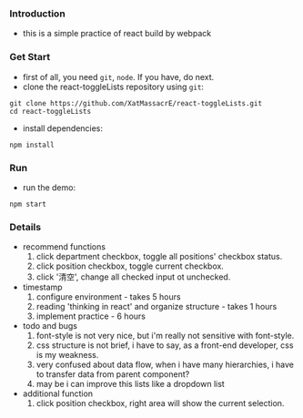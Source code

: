 ### Introduction
- this is a simple practice of react build by webpack

### Get Start
- first of all, you need `git`, `node`. If you have, do next.
- clone the react-toggleLists repository using `git`:
```
git clone https://github.com/XatMassacrE/react-toggleLists.git
cd react-toggleLists
```
- install dependencies:
```
npm install
```

### Run
- run the demo:
```
npm start
```

### Details
- recommend functions
    1. click department checkbox, toggle all positions' checkbox status.
    2. click position checkbox, toggle current checkbox.
    3. click '清空', change all checked input ot unchecked.
- timestamp
    1. configure environment - takes 5 hours
    2. reading 'thinking in react' and organize structure - takes 1 hours
    3. implement practice - 6 hours
- todo and bugs
    1. font-style is not very nice, but i'm really not sensitive with font-style.
    2. css structure is not brief, i have to say, as a front-end developer, css is my weakness.
    3. very confused about data flow, when i have many hierarchies, i have to transfer data from parent component?
    3. may be i can improve this lists like a dropdown list
- additional function
    1. click position checkbox, right area will show the current selection.

